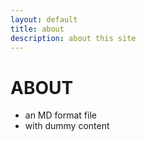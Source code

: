 ```yaml
---
layout: default
title: about
description: about this site
---
```


# ABOUT

- an MD format file
- with dummy content